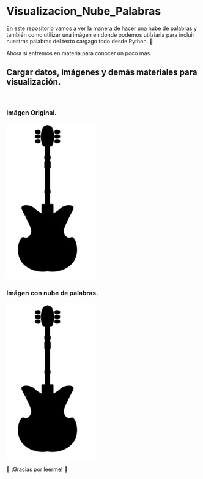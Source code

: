# Visualizacion_Nube_Palabras

En este repositorio vamos a ver la manera de hacer una nube de palabras y también como utilizar una imágen en donde podemos utilziarla para incluir nuestras palabras del texto cargago todo desde Python. 🐍

Ahora si entremos en materia para conocer un poco más.


## Cargar datos, imágenes y demás materiales para visualización.
<br> 

### Imágen Original.
![Resultados](/archivos/guitarra.png)

### Imágen con nube de palabras.
![Resultados](/archivos/guitarra.png)


🦉 ¡Gracias por leerme!  🦉
